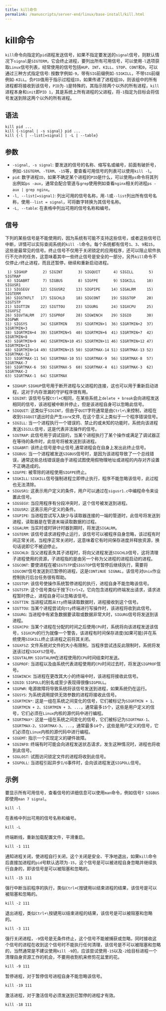 ```yaml
---
title: kill命令
permalink: /manuscripts/server-end/linux/base-install/kill.html
---
```

  

# kill命令

`kill`命令向指定的`pid`进程发送信号，如果不指定要发送的`signal`信号，则默认情况下`signal`是`SIGTERM`，它会终止进程，要列出所有可用信号，可以使用`-l`选项获取`Linux`信号列表，经常使用的信号包括`HUP`、`INT`、`KILL`、`STOP`、`CONT`和`0`，可以通过三种方式指定信号: 按数字例如`-9`，带有`SIG`前缀例如`-SIGKILL`，不带`SIG`前缀例如`-KILL`。负`PID`值用于指示过程组`ID`，如果传递了进程组`ID`，则该组中的所有进程都将接收到该信号，`PID`为`-1`是特殊的，其指示除两个以外的所有进程，`kill`进程本身和`init`即`PID 1`，其是系统上所有进程的父进程，将`-1`指定为目标会将信号发送到除这两个以外的所有进程。

## 语法

```shell
kill pid ...
kill {-signal | -s signal} pid ...
kill {-l | --list[=signal] | -L | --table}
```

## 参数

- `-signal, -s signal`: 要发送的信号的名称、缩写名或编号，前面有破折号，例如`-SIGTERM`、`-TERM`、`-15`等，要查看可用信号的列表可以使用`kill -l`。
- `pid`: 数字进程`ID`，如果不确定某个进程的`PID`是什么，可以使用`ps`命令将其列出例如`ps -aux`，通常会配合管道与`grep`使用例如查看`nginx`相关的进程`ps -aux | grep nginx`。
- `-l, --list[=signal]`: 列出可用的信号名称，用`-l`或`--list`列出所有信号名称，使用`--list = signal`，可将数字转换为其信号名称。
- `-L, --table`: 在表格中列出可用的信号名称和编号。

## 信号

下列的某些信号是不能使用的，因为系统有可能不支持这些信号，或者这些信号已中断，详情可以实际查阅系统的`kill -l`命令。每个系统都有信号`1`、`3`、`9`和`15`，这些是最常见的信号。终止信号不仅用于关闭锁定的应用程序，还可以阻止软件执行不允许的任务，这意味着其中一些终止信号是安全的一部分，另外`kill`命令不仅停止`/`终止进程，而且还暂停，继续和重新启动进程。

```text
 1) SIGHUP       2) SIGINT       3) SIGQUIT      4) SIGILL       5) SIGTRAP
 6) SIGABRT      7) SIGBUS       8) SIGFPE       9) SIGKILL     10) SIGUSR1
11) SIGSEGV     12) SIGUSR2     13) SIGPIPE     14) SIGALRM     15) SIGTERM
16) SIGSTKFLT   17) SIGCHLD     18) SIGCONT     19) SIGSTOP     20) SIGTSTP
21) SIGTTIN     22) SIGTTOU     23) SIGURG      24) SIGXCPU     25) SIGXFSZ
26) SIGVTALRM   27) SIGPROF     28) SIGWINCH    29) SIGIO       30) SIGPWR
31) SIGSYS      34) SIGRTMIN    35) SIGRTMIN+1  36) SIGRTMIN+2  37) SIGRTMIN+3
38) SIGRTMIN+4  39) SIGRTMIN+5  40) SIGRTMIN+6  41) SIGRTMIN+7  42) SIGRTMIN+8
43) SIGRTMIN+9  44) SIGRTMIN+10 45) SIGRTMIN+11 46) SIGRTMIN+12 47) SIGRTMIN+13
48) SIGRTMIN+14 49) SIGRTMIN+15 50) SIGRTMAX-14 51) SIGRTMAX-13 52) SIGRTMAX-12
53) SIGRTMAX-11 54) SIGRTMAX-10 55) SIGRTMAX-9  56) SIGRTMAX-8  57) SIGRTMAX-7
58) SIGRTMAX-6  59) SIGRTMAX-5  60) SIGRTMAX-4  61) SIGRTMAX-3  62) SIGRTMAX-2
63) SIGRTMAX-1  64) SIGRTMAX
```

- `SIGHUP`: `SIGHUP`信号用于断开进程与父进程的连接，这也可以用于重新启动进程，这对于内存泄漏的守护程序很有用。
- `SIGINT`: 该信号与按`Ctrl+C`相同，在某些系统上`delete + break`会向进程发送相同的信号，该进程被中断并停止，但是该进程自身可以忽略此信号。
- `SIGQUIT`: 这类似于`SIGINT`，但由于`QUIT`字符通常是由`Ctrl+\`来控制，进程在收到`SIGQUIT`退出时会产生`core`文件, 在这个意义上类似于一个程序错误信号。
- `SIGILL`: 当一个进程执行一个错误的、禁止的或未知的功能时，系统向该进程发送`SIGILL`信号，这是代表非法操作的信号。
- `SIGTRAP`: 此信号用于调试目的，当某个进程执行了某个操作或满足了调试器正在等待的条件时，此信号将被发送到该进程。
- `SIGABRT`: 该终止信号是中止信号,通常进程会在自身上发出此终止信号。
- `SIGBUS`: 当一个进程被发送`SIGBUS`信号时，是因为该进程导致了一个总线错误，通常这些总线错误是由于进程试图使用假物理地址或进程的内存对齐设置不正确造成的。
- `SIGFPE`: 被零除的进程使用`SIGFPE`终止。
- `SIGKILL`: `SIGKILL`信号强制进程立即停止执行，程序不能忽略该信号，此过程也无法清除。
- `SIGUSR1`: 这表示用户定义的条件，用户可以通过在`sigusr1.c`中编程命令来设置此信号。
- `SIGSEGV`: 当应用程序有分段冲突时，这个信号被发送到进程。
- `SIGUSR2`: 这表示用户定义的条件。
- `SIGPIPE`: 当进程尝试写入缺少与读取器连接的一端的管道时，此信号将发送到进程，读取器是在管道末端读取数据的过程。
- `SIGALRM`: 当实时或时钟计时器到期时，将发送`SIGALRM`。
- `SIGTERM`: 该信号请求进程停止运行，该信号可以被程序自身忽略，该过程有时间正常关闭，当程序正常关闭时，这意味着它有时间保存进度并释放资源，换句话说即它不被迫停止。
- `SIGCHLD`: 当父进程丢失其子进程时，将向父进程发送`SIGCHLD`信号，这将清理子进程使用的资源，子进程指的是由另一个称为父进程的进程启动的进程。
- `SIGCONT`: 要使进程在被`SIGTSTP`或`SIGSTOP`信号暂停后继续执行，需要将`SIGCONT`信号发送到已暂停的进程，这是`CONTiNUE SIGNAL`，该信号对`Unix`作业控制执行后台任务很有帮助。
- `SIGSTOP`: 该信号使操作系统暂停进程的执行，进程自身不能忽略该信号。
- `SIGTSTP`: 这个信号类似于按下`Ctrl+Z`，它向包含进程的终端发出请求，请求进程暂时停止，进程自身可以忽略该信号。
- `SIGTTIN`: 当进程试图从`tty`终端读取数据时，进程接收到这个信号。
- `SIGTTOU`: 当某个进程尝试向`tty`终端进行写操作时，该进程将收到此信号。
- `SIGURG`: 当进程中有紧急数据要读取或数据非常大时，`SIGURG`信号将发送到该进程。
- `SIGXCPU`: 当某个进程在分配的时间之后使用`CPU`时，系统将向该进程发送该信号，`SIGXCPU`的行为就像一个警告，该进程有时间保存进度(如果可能)并在系统使用`SIGKILL`终止该进程之前将其关闭。
- `SIGXFSZ`: 文件系统对文件的大小有限制，当程序尝试违反此限制时，系统将发送该过程`SIGXFSZ`信号。
- `SIGVTALRM`: `SIGVTALRM`在进程使用的`CPU`时间结束时发送。
- `SIGPROF`: 当进程以及由系统代表进程使用的`CPU`时间过去时，将发送`SIGPROF`信号。
- `SIGWINCH`: 当进程在更改其大小的终端中时，该进程将接收此信号。
- `SIGIO`: `SIGPOLL`的别名或至少表现得很像`SIGPOLL`。
- `SIGPWR`: 电源故障将导致系统将该信号发送到进程，如果系统仍在运行。
- `SIGSYS`: 为系统调用提供无效参数的进程将接收此信号。
- `SIGRTMIN*`: 这是一组在系统之间变化的信号，它们被标记为`SIGRTMIN + 1`、`SIGRTMIN + 2`、`SIGRTMIN + 3`、`...`，通常最多`15`个，这些是用户定义的信号，它们必须在`Linux`内核的源代码中进行编程。
- `SIGRTMAX*`: 这是一组在系统之间变化的信号，它们被标记为`SIGRTMAX-1`、`SIGRTMAX-2`、`SIGRTMAX-3`、`...`，通常最多`14`个，这些是用户定义的信号，它们必须在`Linux`内核的源代码中进行编程。
- `SIGEMT`:  指示一个实现定义的硬件故障。
- `SIGINFO`: 终端有时可能会向进程发送状态请求，发生这种情况时，进程也将收到此信号。
- `SIGLOST`: 试图访问锁定文件的进程将收到此信号。
- `SIGPOLL`: 当进程引起异步`I/O`事件时，会向该进程发送`SIGPOLL`信号。

## 示例

要显示所有可用信号，查看信号的详细信息可以使用`man`命令，例如信号`7 SIGBUS`即使用`man 7 signal`。

```shell
kill -l
```

在表格中列出可用的信号名称和编号。

```shell
kill -L
```

终端断线，重新加载配置文件，平滑重启。

```shell
kill -1 111
```

通知进程关闭，使进程自行关闭，这个关闭是安全、干净地退出，如果`kill`命令后直接加进程的`pid`号默认选项为`-15`，这个信号是可以被进程自身忽略并继续执行自身的，即该信号是可以被阻塞和忽略的。

```shell
kill -15 111
```

强行中断当前程序的执行，类似`Ctrl+C`按键用以结束进程的结果，该信号是可以被阻塞和忽略的。

```shell
kill -2 111
```

退出进程，类似`Ctrl+\`按键用以结束进程的结果，该信号是可以被阻塞和忽略的。

```shell
kill -3 111
```

强行关闭进程，`-9`信号是无条件终止，这个信号不能被捕获或忽略，同时接收这个信号的进程在收到这个信号时不能执行任何清理，该信号是不可以被阻塞和忽略的，当然通常是不建议使用`kill -9`的，应该尝试使用`-15`以及`-2`给目标进程一个清理自身资源工作的机会，不要用收割机来修剪花盆里的花。

```shell
kill -9 111
```

暂停进程，对于暂停信号进程自身不能忽略该信号。

```shell
kill -19 111 
```

激活进程，对于激活信号必须发送到已暂停的进程才有效。

```shell
kill -18 111 
```
